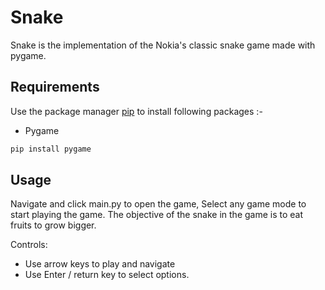 # Snake



Snake is the implementation of the Nokia's classic snake game made with pygame.
<!-- <p align='center'>
	<img src='app.png' width=200 height=300>
</p>
 -->

## Requirements

Use the package manager [pip](https://pip.pypa.io/en/stable/) to install following packages :-

* Pygame

```bash
pip install pygame
```

## Usage

Navigate and click main.py to open the game, Select any game mode to start playing the game. The objective of the snake in the game is to eat fruits to grow bigger.

Controls:

* Use arrow keys to play and navigate
* Use Enter / return key to select options.
